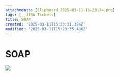 ```yaml
---
attachments: [Clipboard_2025-03-11-16-23-34.png]
tags: [__JIRA Tickets]
title: SOAP
created: '2025-03-11T15:23:31.394Z'
modified: '2025-03-11T15:23:35.486Z'
---
```


# SOAP

![](@attachment/Clipboard_2025-03-11-16-23-34.png)

